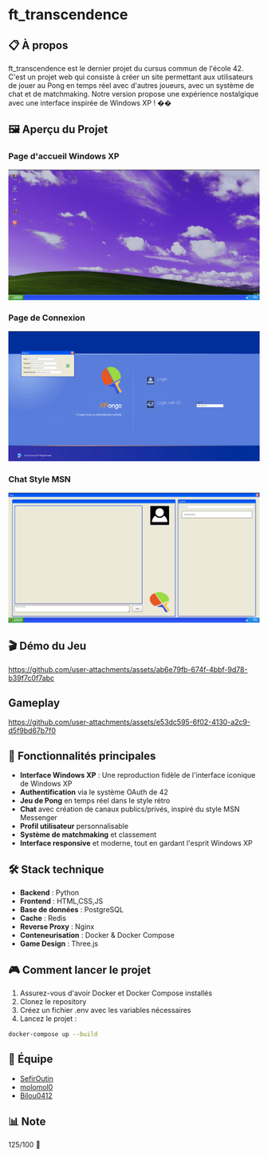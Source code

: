 # ft_transcendence

## 📋 À propos

ft_transcendence est le dernier projet du cursus commun de l'école 42. C'est un projet web qui consiste à créer un site permettant aux utilisateurs de jouer au Pong en temps réel avec d'autres joueurs, avec un système de chat et de matchmaking. Notre version propose une expérience nostalgique avec une interface inspirée de Windows XP ! ��

## 🖼️ Aperçu du Projet

### Page d'accueil Windows XP
![Interface Windows XP](.github/assets/home.png)

### Page de Connexion
![Page de Connexion](.github/assets/login.png)

### Chat Style MSN
![Chat MSN](.github/assets/chat.png)

## 🎬 Démo du Jeu

https://github.com/user-attachments/assets/ab6e79fb-674f-4bbf-9d78-b39f7c0f7abc

## Gameplay

https://github.com/user-attachments/assets/e53dc595-6f02-4130-a2c9-d5f9bd67b7f0



## 🎯 Fonctionnalités principales

- **Interface Windows XP** : Une reproduction fidèle de l'interface iconique de Windows XP
- **Authentification** via le système OAuth de 42
- **Jeu de Pong** en temps réel dans le style rétro
- **Chat** avec création de canaux publics/privés, inspiré du style MSN Messenger
- **Profil utilisateur** personnalisable
- **Système de matchmaking** et classement
- **Interface responsive** et moderne, tout en gardant l'esprit Windows XP

## 🛠 Stack technique

- **Backend** : Python
- **Frontend** : HTML,CSS,JS
- **Base de données** : PostgreSQL
- **Cache** : Redis
- **Reverse Proxy** : Nginx
- **Conteneurisation** : Docker & Docker Compose
- **Game Design** : Three.js

## 🎮 Comment lancer le projet

1. Assurez-vous d'avoir Docker et Docker Compose installés
2. Clonez le repository
3. Créez un fichier .env avec les variables nécessaires
4. Lancez le projet :
```bash
docker-compose up --build
```

## 👥 Équipe

- [SefirOutin](https://github.com/SefirOutin)
- [molomol0](https://github.com/molomol0)
- [Bilou0412](https://github.com/Bilou0412)

## 📊 Note

125/100 🎉

